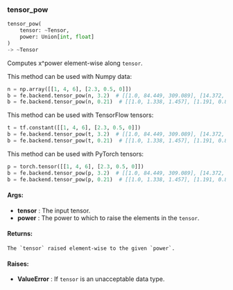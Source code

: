 

### tensor_pow
```python
tensor_pow(
	tensor: ~Tensor,
	power: Union[int, float]
)
-> ~Tensor
```
Computes x^power element-wise along `tensor`.

This method can be used with Numpy data:
```python
n = np.array([[1, 4, 6], [2.3, 0.5, 0]])
b = fe.backend.tensor_pow(n, 3.2)  # [[1.0, 84.449, 309.089], [14.372, 0.109, 0]]
b = fe.backend.tensor_pow(n, 0.21)  # [[1.0, 1.338, 1.457], [1.191, 0.865, 0]]
```

This method can be used with TensorFlow tensors:
```python
t = tf.constant([[1, 4, 6], [2.3, 0.5, 0]])
b = fe.backend.tensor_pow(t, 3.2)  # [[1.0, 84.449, 309.089], [14.372, 0.109, 0]]
b = fe.backend.tensor_pow(t, 0.21)  # [[1.0, 1.338, 1.457], [1.191, 0.865, 0]]
```

This method can be used with PyTorch tensors:
```python
p = torch.tensor([[1, 4, 6], [2.3, 0.5, 0]])
b = fe.backend.tensor_pow(p, 3.2)  # [[1.0, 84.449, 309.089], [14.372, 0.109, 0]]
b = fe.backend.tensor_pow(p, 0.21)  # [[1.0, 1.338, 1.457], [1.191, 0.865, 0]]
```


#### Args:

* **tensor** :  The input tensor.
* **power** :  The power to which to raise the elements in the `tensor`.

#### Returns:
    The `tensor` raised element-wise to the given `power`.

#### Raises:

* **ValueError** :  If `tensor` is an unacceptable data type.